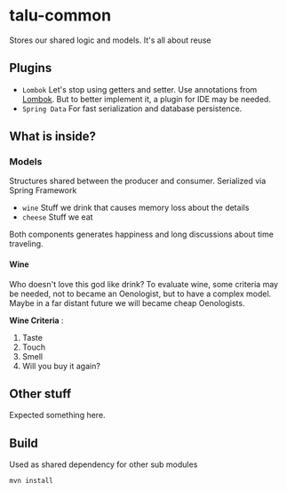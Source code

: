 # talu-common
Stores our shared logic and models. It's all about reuse

## Plugins 

* `Lombok` Let's stop using getters and setter. Use annotations from [Lombok](https://projectlombok.org/).
But to better implement it, a plugin for IDE may be needed.
* `Spring Data` For fast serialization and database persistence. 


## What is inside?
### Models

Structures shared between the producer and consumer. Serialized via Spring Framework

  * `wine` Stuff we drink that causes memory loss about the details 
  * `cheese` Stuff we eat

Both components generates happiness and long discussions about time traveling.

#### Wine 
Who doesn't love this god like drink? To evaluate wine, some criteria may be needed, not to became an Oenologist, but to have a complex model.
Maybe in a far distant future we will became cheap Oenologists.

**Wine Criteria** :
1. Taste
2. Touch
3. Smell
4. Will you buy it again?

 

## Other stuff

Expected something here.

## Build

Used as shared dependency for other sub modules
```
mvn install
```